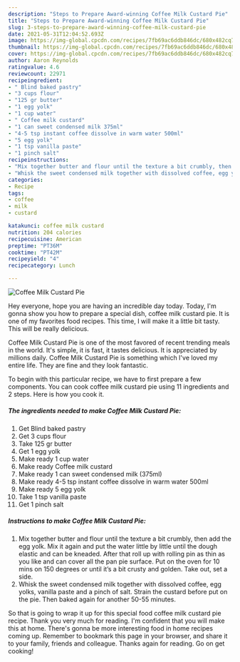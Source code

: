 ```yaml
---
description: "Steps to Prepare Award-winning Coffee Milk Custard Pie"
title: "Steps to Prepare Award-winning Coffee Milk Custard Pie"
slug: 3-steps-to-prepare-award-winning-coffee-milk-custard-pie
date: 2021-05-31T12:04:52.693Z
image: https://img-global.cpcdn.com/recipes/7fb69ac6ddb846dc/680x482cq70/coffee-milk-custard-pie-recipe-main-photo.jpg
thumbnail: https://img-global.cpcdn.com/recipes/7fb69ac6ddb846dc/680x482cq70/coffee-milk-custard-pie-recipe-main-photo.jpg
cover: https://img-global.cpcdn.com/recipes/7fb69ac6ddb846dc/680x482cq70/coffee-milk-custard-pie-recipe-main-photo.jpg
author: Aaron Reynolds
ratingvalue: 4.6
reviewcount: 22971
recipeingredient:
- " Blind baked pastry"
- "3 cups flour"
- "125 gr butter"
- "1 egg yolk"
- "1 cup water"
- " Coffee milk custard"
- "1 can sweet condensed milk 375ml"
- "4-5 tsp instant coffee dissolve in warm water 500ml"
- "5 egg yolk"
- "1 tsp vanilla paste"
- "1 pinch salt"
recipeinstructions:
- "Mix together butter and flour until the texture a bit crumbly, then add the egg yolk. Mix it again and put the water little by little until the dough elastic and can be kneaded. After that roll up with rolling pin as thin as you like and can cover all the pan pie surface. Put on the oven for 10 mins on 150 degrees or until it’s a bit crusty and golden. Take out, set a side."
- "Whisk the sweet condensed milk together with dissolved coffee, egg yolks, vanilla paste and a pinch of salt. Strain the custard before put on the pie. Then baked again for another 50-55 minutes."
categories:
- Recipe
tags:
- coffee
- milk
- custard

katakunci: coffee milk custard 
nutrition: 204 calories
recipecuisine: American
preptime: "PT36M"
cooktime: "PT42M"
recipeyield: "4"
recipecategory: Lunch

---
```



![Coffee Milk Custard Pie](https://img-global.cpcdn.com/recipes/7fb69ac6ddb846dc/680x482cq70/coffee-milk-custard-pie-recipe-main-photo.jpg)

Hey everyone, hope you are having an incredible day today. Today, I'm gonna show you how to prepare a special dish, coffee milk custard pie. It is one of my favorites food recipes. This time, I will make it a little bit tasty. This will be really delicious.

Coffee Milk Custard Pie is one of the most favored of recent trending meals in the world. It's simple, it is fast, it tastes delicious. It is appreciated by millions daily. Coffee Milk Custard Pie is something which I've loved my entire life. They are fine and they look fantastic.




To begin with this particular recipe, we have to first prepare a few components. You can cook coffee milk custard pie using 11 ingredients and 2 steps. Here is how you cook it.

<!--inarticleads1-->

##### The ingredients needed to make Coffee Milk Custard Pie:

1. Get  Blind baked pastry
1. Get 3 cups flour
1. Take 125 gr butter
1. Get 1 egg yolk
1. Make ready 1 cup water
1. Make ready  Coffee milk custard
1. Make ready 1 can sweet condensed milk (375ml)
1. Make ready 4-5 tsp instant coffee dissolve in warm water 500ml
1. Make ready 5 egg yolk
1. Take 1 tsp vanilla paste
1. Get 1 pinch salt




<!--inarticleads2-->

##### Instructions to make Coffee Milk Custard Pie:

1. Mix together butter and flour until the texture a bit crumbly, then add the egg yolk. Mix it again and put the water little by little until the dough elastic and can be kneaded. After that roll up with rolling pin as thin as you like and can cover all the pan pie surface. Put on the oven for 10 mins on 150 degrees or until it’s a bit crusty and golden. Take out, set a side.
1. Whisk the sweet condensed milk together with dissolved coffee, egg yolks, vanilla paste and a pinch of salt. Strain the custard before put on the pie. Then baked again for another 50-55 minutes.




So that is going to wrap it up for this special food coffee milk custard pie recipe. Thank you very much for reading. I'm confident that you will make this at home. There's gonna be more interesting food in home recipes coming up. Remember to bookmark this page in your browser, and share it to your family, friends and colleague. Thanks again for reading. Go on get cooking!
